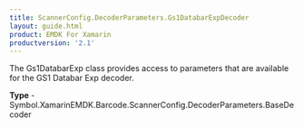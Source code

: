 ```yaml
---
title: ScannerConfig.DecoderParameters.Gs1DatabarExpDecoder
layout: guide.html 
product: EMDK For Xamarin 
productversion: '2.1' 
---
```

The Gs1DatabarExp class provides access to parameters that are available for the GS1 Databar Exp decoder.

**Type** - Symbol.XamarinEMDK.Barcode.ScannerConfig.DecoderParameters.BaseDecoder



